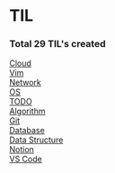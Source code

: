 # TIL </br>
### Total 29 TIL's created </br>
[Cloud](pages/til/Cloud) </br>
[Vim](pages/til/Vim) </br>
[Network](pages/til/Network) </br>
[OS](pages/til/OS) </br>
[TODO](pages/til/TODO) </br>
[Algorithm](pages/til/Algorithm) </br>
[Git](pages/til/Git) </br>
[Database](pages/til/Database) </br>
[Data Structure](pages/til/Data%20Structure) </br>
[Notion](pages/til/Notion) </br>
[VS Code](pages/til/VS%20Code)